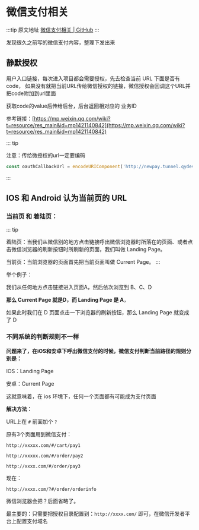 # 微信支付相关

  :::tip 原文地址
  [微信支付相关 | GitHub](https://github.com/tangxve/notes/issues/4)
  :::
  
发现很久之前写的微信支付内容，整理下发出来

## 静默授权

用户入口链接，每次进入项目都会需要授权，先去检查当前 URL 下面是否有code， 如果没有就把当前URL传给微信授权的链接，微信授权会回调这个URL并把code附加到url里面

获取code的value后传给后台，后台返回相对应的 业务ID

参考链接：[https://mp.weixin.qq.com/wiki?t=resource/res_main&id=mp1421140842](https://mp.weixin.qq.com/wiki?t=resource/res_main&id=mp1421140842)

::: tip

注意：传给微授权的url一定要编码

```js
const oauthCallbackUrl = encodeURIComponent('http://newpay.tunnel.qydev.com/VAOrderH5')
```

:::


## IOS 和 Android 认为当前页的 URL

### 当前页 和 着陆页：

::: tip 

着陆页：当我们从微信别的地方点击链接呼出微信浏览器时所落在的页面、或者点击微信浏览器的刷新按钮时所刷新的页面，我们叫做 Landing Page。

当前页：当前浏览器的页面首先把当前页面叫做 Current Page。
:::

举个例子：

我们从任何地方点击链接进入页面A，然后依次浏览到 B、C、D

**那么 Current Page 就是D，而 Landing Page 是 A**，

如果此时我们在 D 页面点击一下浏览器的刷新按钮，那么 Landing Page 就变成了 D


### 不同系统的判断规则不一样

**问题来了，在iOS和安卓下呼出微信支付的时候，微信支付判断当前路径的规则分别是：**

IOS：Landing Page

安卓：Current Page

这就意味着，在 ios 环境下，任何一个页面都有可能成为支付页面


**解决方法：**

URL上在 `#` 前面加个 `?`

原有3个页面用到微信支付：

`http://xxxxx.com/#/cart/pay1`

`http://xxxxx.com/#/order/pay2`

`http://xxxx.com/#/order/pay3`

现在：

`http://xxxx.com/?#/order/orderinfo`

微信浏览器会把？后面省略了。

最主要的：只需要把授权目录配置到：`http://xxxx.com/` 即可，在微信开发者平台上配置支付域名
